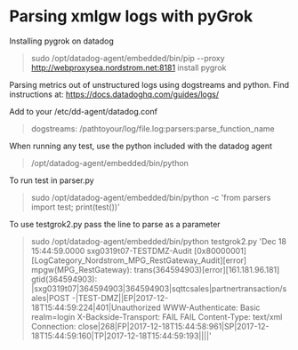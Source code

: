 # Parsing xmlgw logs with pyGrok

Installing pygrok on datadog
> sudo /opt/datadog-agent/embedded/bin/pip --proxy http://webproxysea.nordstrom.net:8181 install pygrok


Parsing metrics out of unstructured logs using dogstreams and python.  Find instructions at: <https://docs.datadoghq.com/guides/logs/>

Add to your /etc/dd-agent/datadog.conf 
> dogstreams: /pathtoyour/log/file.log:parsers:parse_function_name

When running any test, use the python included with the datadog agent
> /opt/datadog-agent/embedded/bin/python

To run test in parser.py
> sudo /opt/datadog-agent/embedded/bin/python -c 'from parsers import test; print(test())'

To use testgrok2.py pass the line to parse as a parameter
> sudo /opt/datadog-agent/embedded/bin/python testgrok2.py 'Dec 18 15:44:59.0000 sxg0319t07-TESTDMZ-Audit [0x80000001][LogCategory_Nordstrom_MPG_RestGateway_Audit][error] mpgw(MPG_RestGateway): trans(364594903)[error][161.181.96.181] gtid(364594903): |sxg0319t07|364594903|364594903|sqttcsales|partnertransaction/sales|POST -|TEST-DMZ||EP|2017-12-18T15:44:59:224|401|Unauthorized WWW-Authenticate: Basic realm=login X-Backside-Transport: FAIL FAIL Content-Type: text/xml Connection: close|268|FP|2017-12-18T15:44:58:961|SP|2017-12-18T15:44:59:160|TP|2017-12-18T15:44:59:193||||'
